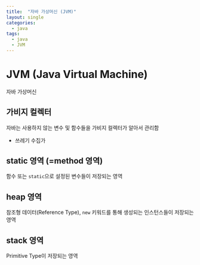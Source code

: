```yaml
---
title:  "자바 가상머신 (JVM)"
layout: single
categories:
  - java
tags:
  - java
  - JVM
---
```



# JVM (Java Virtual Machine)
자바 가상머신
## 가비지 컬렉터
자바는 사용하지 않는 변수 및 함수들을 가비지 컬렉터가 알아서 관리함
- 쓰레기 수집가

## static 영역 (=method 영역)
함수 또는 `static`으로 설정된 변수들이 저장되는 영역

## heap 영역
참조형 데이터(Reference Type), `new` 키워드를 통해 생성되는 인스턴스들이 저장되는 영역

## stack 영역
Primitive Type이 저장되는 영역



